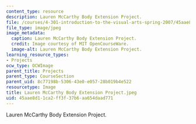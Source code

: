 ```yaml
---
content_type: resource
description: Lauren McCarthy Body Extension Project.
file: /courses/4-301-introduction-to-the-visual-arts-spring-2007/45aae8d11ca2ff3f37b6aa654daad771_LaurenMcCarthyBodyExtensionProject.jpeg
file_type: image/jpeg
image_metadata:
  caption: Lauren McCarthy Body Extension Project.
  credit: Image courtesy of MIT OpenCourseWare.
  image-alt: Lauren McCarthy Body Extension Project.
learning_resource_types:
- Projects
ocw_type: OCWImage
parent_title: Projects
parent_type: CourseSection
parent_uid: 8c77198b-5306-43e0-e057-28b019b4e522
resourcetype: Image
title: Lauren McCarthy Body Extension Project.jpeg
uid: 45aae8d1-1ca2-ff3f-37b6-aa654daad771
---
```

Lauren McCarthy Body Extension Project.

